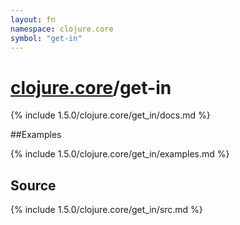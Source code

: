 ```yaml
---
layout: fn
namespace: clojure.core
symbol: "get-in"
---
```


# [clojure.core](../)/get-in

{% include 1.5.0/clojure.core/get_in/docs.md %}

##Examples

{% include 1.5.0/clojure.core/get_in/examples.md %}
## Source
{% include 1.5.0/clojure.core/get_in/src.md %}

